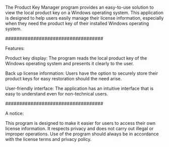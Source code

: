The Product Key Manager program provides an easy-to-use solution to view the local product key on a Windows operating system. This application is designed to help users easily manage their license information, especially when they need the product key of their installed Windows operating system.

###################################

Features:

Product key display: The program reads the local product key of the Windows operating system and presents it clearly to the user.

Back up license information: Users have the option to securely store their product keys for easy restoration should the need arise.

User-friendly interface: The application has an intuitive interface that is easy to understand even for non-technical users.

###################################

A notice:

This program is designed to make it easier for users to access their own license information. It respects privacy and does not carry out illegal or improper operations. Use of the program should always be in accordance with the license terms and privacy policy.
